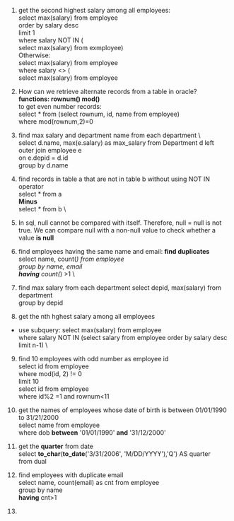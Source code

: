 1. get the second highest salary among all employees: \
select max(salary) from employee \
order by salary desc \
limit 1  \
where salary NOT IN ( \
select max(salary) from exmployee) \
Otherwise: \
select max(salary) from employee \
where salary <> ( \
select max(salary) from employee

2. How can we retrieve alternate records from a table in oracle? \
**functions: rownum()  mod()** \
to get even number records: \
select * from (select rownum, id, name from employee) \
where mod(rownum,2)=0

3. find max salary and department name from each department \  
select d.name, max(e.salary) as max_salary from Department d left outer join employee e \
on e.depid = d.id \
group by d.name

4. find records in table a that are not in table b without using NOT IN operator \
select * from a \
**Minus** \
select * from b \

5. In sql, null cannot be compared with itself. Therefore, null =  null is not true. We can compare null with a 
non-null value to check whether a value **is null**

6. find employees having the same name and email: **find duplicates**  
select name, count(*) from employee \
group by name, email \
**having** count(*) >1 \

7. find max salary from each department
select depid, max(salary) from department \
group by depid

8. get the nth hghest salary among all employees
* use subquery: 
select max(salary) from employee \
where salary NOT IN (select salary from employee order by salary desc limit n-1) \

9. find 10 employees with odd number as employee id \
select id from employee \
where mod(id, 2) != 0 \
limit 10 \
select id from employee \
where id%2 =1 and rownum<11

10. get the names of employees whose date of birth is between 01/01/1990 to 31/21/2000 \
select name from employee \
where dob **between** '01/01/1990' **and** '31/12/2000'

11. get the **quarter** from date \
select **to_char**(**to_date**('3/31/2006', 'M/DD/YYYY'),'Q') AS quarter \
from dual

12. find employees with duplicate email \
select name, count(email) as cnt from employee \
group by name \
**having** cnt>1

13. 


